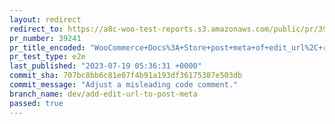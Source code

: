```yaml
---
layout: redirect
redirect_to: https://a8c-woo-test-reports.s3.amazonaws.com/public/pr/39241/e2e/index.html
pr_number: 39241
pr_title_encoded: "WooCommerce+Docs%3A+Store+post+meta+of+edit_url%2C+refactor+ManifestProcessor+for+testability"
pr_test_type: e2e
last_published: "2023-07-19 05:36:31 +0000"
commit_sha: 707bc8bb6c81e07f4b91a193df36175387e503db
commit_message: "Adjust a misleading code comment."
branch_name: dev/add-edit-url-to-post-meta
passed: true
---
```

